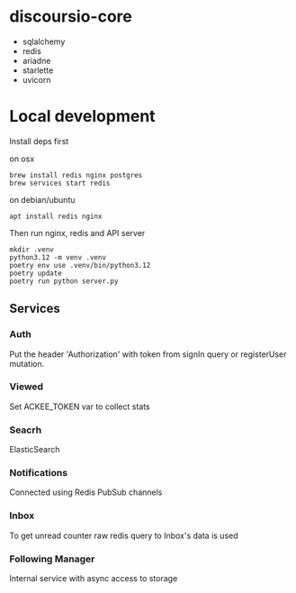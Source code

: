 # discoursio-core


- sqlalchemy
- redis
- ariadne
- starlette
- uvicorn

# Local development

Install deps first

on osx
```
brew install redis nginx postgres
brew services start redis
```

on debian/ubuntu
```
apt install redis nginx
```

Then run nginx, redis and API server

```shell
mkdir .venv
python3.12 -m venv .venv
poetry env use .venv/bin/python3.12
poetry update
poetry run python server.py
```
## Services

### Auth

Put the header 'Authorization' with token from signIn query or registerUser mutation.

### Viewed

Set ACKEE_TOKEN var to collect stats

### Seacrh

ElasticSearch

### Notifications

Connected using Redis PubSub channels

### Inbox

To get unread counter raw redis query to Inbox's data is used


### Following Manager

Internal service with async access to storage
